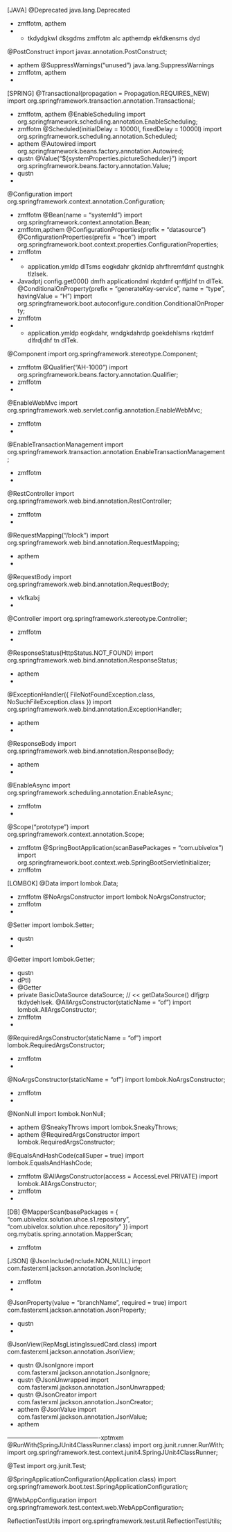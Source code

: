 [JAVA]
@Deprecated
java.lang.Deprecated
 - zmffotm, apthem
 -  - tkdydgkwl dksgdms zmffotm alc apthemdp ekfdkensms dyd
 
@PostConstruct
import javax.annotation.PostConstruct;
 - apthem
@SuppressWarnings(“unused”) 
java.lang.SuppressWarnings
 - zmffotm, apthem
 -  
[SPRING]
@Transactional(propagation = Propagation.REQUIRES_NEW)
import org.springframework.transaction.annotation.Transactional;
 - zmffotm, apthem
@EnableScheduling
import org.springframework.scheduling.annotation.EnableScheduling;
 - zmffotm
@Scheduled(initialDelay = 10000l, fixedDelay = 10000l)
import org.springframework.scheduling.annotation.Scheduled;
- apthem
@Autowired
import org.springframework.beans.factory.annotation.Autowired;
 - qustn
@Value(“${systemProperties.pictureScheduler}”)
import org.springframework.beans.factory.annotation.Value;
 - qustn
 -  
@Configuration
import org.springframework.context.annotation.Configuration;
 - zmffotm
@Bean(name = “systemId”)
import org.springframework.context.annotation.Bean;
 - zmffotm,apthem
@ConfigurationProperties(prefix = “datasource”)
@ConfigurationProperties(prefix = “hce”)
import org.springframework.boot.context.properties.ConfigurationProperties;
 - zmffotm
 -  - application.ymldp dlTsms eogkdahr gkdnldp ahrfhremfdmf qustnghk tlzlsek.
 - Javadptj config.get000() dmfh applicationdml rkqtdmf qnffjdhf tn dlTek.
@ConditionalOnProperty(prefix = “generateKey-service”, name = “type”, havingValue = “H”)
import org.springframework.boot.autoconfigure.condition.ConditionalOnProperty;
 - zmffotm
 -  - application.ymldp eogkdahr, wndgkdahrdp goekdehlsms rkqtdmf dlfrdjdhf tn dlTek.
 
@Component
import org.springframework.stereotype.Component;
 - zmffotm
@Qualifier(“AH-1000”)
import org.springframework.beans.factory.annotation.Qualifier;
 - zmffotm
 -  
@EnableWebMvc
import org.springframework.web.servlet.config.annotation.EnableWebMvc;
 - zmffotm
 -  
@EnableTransactionManagement
import org.springframework.transaction.annotation.EnableTransactionManagement;
 - zmffotm
 -  
@RestController
import org.springframework.web.bind.annotation.RestController;
 - zmffotm
 -  
@RequestMapping(“/block”)
import org.springframework.web.bind.annotation.RequestMapping;
 - apthem
 -  
@RequestBody
import org.springframework.web.bind.annotation.RequestBody;
 - vkfkalxj
 -  
@Controller
import org.springframework.stereotype.Controller;
 - zmffotm
 -  
@ResponseStatus(HttpStatus.NOT_FOUND)
import org.springframework.web.bind.annotation.ResponseStatus;
 - apthem
 -  
@ExceptionHandler({ FileNotFoundException.class, NoSuchFileException.class })
import org.springframework.web.bind.annotation.ExceptionHandler;
 - apthem
 -  
@ResponseBody
import org.springframework.web.bind.annotation.ResponseBody;
 - apthem
 -  
@EnableAsync
import org.springframework.scheduling.annotation.EnableAsync;
 - zmffotm
 -  
@Scope(“prototype”)
import org.springframework.context.annotation.Scope;
 - zmffotm
@SpringBootApplication(scanBasePackages = “com.ubivelox”)
import org.springframework.boot.context.web.SpringBootServletInitializer;
- zmffotm


 
[LOMBOK]
@Data
import lombok.Data;
 - zmffotm
@NoArgsConstructor
import lombok.NoArgsConstructor;
 - zmffotm
 -  
@Setter
import lombok.Setter;
 - qustn
 -  
@Getter
import lombok.Getter;
 - qustn
 - dPtl)
 - @Getter
 - private BasicDataSource  dataSource; // << getDataSource() dlfjgrp tkdydehlsek.
@AllArgsConstructor(staticName = “of”)
import lombok.AllArgsConstructor;
 - zmffotm
 -  
@RequiredArgsConstructor(staticName = “of”)
import lombok.RequiredArgsConstructor;
 - zmffotm
 -  
@NoArgsConstructor(staticName = “of”)
import lombok.NoArgsConstructor;
 - zmffotm
 -  
@NonNull
import lombok.NonNull;
 - apthem
@SneakyThrows
import lombok.SneakyThrows;
- apthem
@RequiredArgsConstructor
import lombok.RequiredArgsConstructor;

@EqualsAndHashCode(callSuper = true)
import lombok.EqualsAndHashCode;
 - zmffotm
@AllArgsConstructor(access = AccessLevel.PRIVATE)
import lombok.AllArgsConstructor;
 - zmffotm 
 -  
[DB]
@MapperScan(basePackages = { “com.ubivelox.solution.uhce.s1.repository”, “com.ubivelox.solution.uhce.repository” })
import org.mybatis.spring.annotation.MapperScan;
 - zmffotm

 
[JSON]
@JsonInclude(Include.NON_NULL)
import com.fasterxml.jackson.annotation.JsonInclude;
 - zmffotm
 -   
@JsonProperty(value = “branchName”, required = true)
import com.fasterxml.jackson.annotation.JsonProperty;
 - qustn
 -  
@JsonView(RepMsgListingIssuedCard.class)
import com.fasterxml.jackson.annotation.JsonView;
 - qustn
@JsonIgnore
import com.fasterxml.jackson.annotation.JsonIgnore;
 - qustn
@JsonUnwrapped
import com.fasterxml.jackson.annotation.JsonUnwrapped;
 - qustn
@JsonCreator
import com.fasterxml.jackson.annotation.JsonCreator;
 - apthem
@JsonValue
import com.fasterxml.jackson.annotation.JsonValue;
 - apthem






















———————————————-xptmxm
@RunWith(SpringJUnit4ClassRunner.class)
import org.junit.runner.RunWith;
import org.springframework.test.context.junit4.SpringJUnit4ClassRunner;

@Test
import org.junit.Test;

@SpringApplicationConfiguration(Application.class)
import org.springframework.boot.test.SpringApplicationConfiguration;

@WebAppConfiguration
import org.springframework.test.context.web.WebAppConfiguration;

ReflectionTestUtils
import org.springframework.test.util.ReflectionTestUtils;
